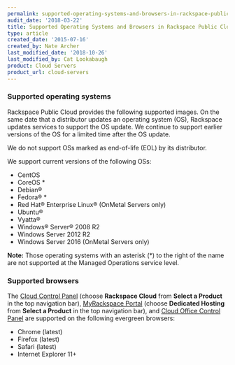 ```yaml
---
permalink: supported-operating-systems-and-browsers-in-rackspace-public-cloud/
audit_date: '2018-03-22'
title: Supported Operating Systems and Browsers in Rackspace Public Cloud
type: article
created_date: '2015-07-16'
created_by: Nate Archer
last_modified_date: '2018-10-26'
last_modified_by: Cat Lookabaugh
product: Cloud Servers
product_url: cloud-servers
---
```


### Supported operating systems

Rackspace Public Cloud provides the following supported images.
On the same date that a distributor updates an operating system (OS), Rackspace updates services to support
the OS update. We continue to support earlier versions of the OS for a limited time after the OS update.

We do not support OSs marked as end-of-life (EOL) by its distributor.

We support current versions of the following OSs:

-   CentOS
-   CoreOS *
-   Debian®
-   Fedora® *
-   Red Hat® Enterprise Linux® (OnMetal Servers only)
-   Ubuntu®
-   Vyatta®
-   Windows® Server® 2008 R2
-   Windows Server 2012 R2
-   Windows Server 2016 (OnMetal Servers only)

**Note:** Those operating systems with an asterisk (\*) to the right of the name are not supported at the Managed Operations service level.

### Supported browsers

The [Cloud Control Panel](https://login.rackspace.com) (choose **Rackspace Cloud**
from **Select a Product** in the top navigation bar),
[MyRackspace Portal](https://login.rackspace.com) (choose **Dedicated Hosting**
from **Select a Product** in the top navigation bar), and
[Cloud Office Control Panel](https://cp.rackspace.com) are supported on the
following evergreen browsers:

- Chrome (latest)
- Firefox (latest)
- Safari (latest)
- Internet Explorer 11+
